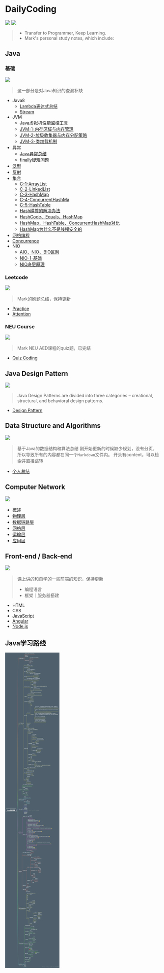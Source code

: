 # DailyCoding
![](https://img.shields.io/badge/Daily-Coding-red) ![](https://img.shields.io/badge/Author-Mark-lightblue)
> - Transfer to Programmer, Keep Learning.
> - Mark's personal study notes, which include:  

## Java

### 基础
![](https://img.shields.io/badge/Status-Updating-black)
> 这一部分是对Java知识的查漏补缺
- Java8
  - [Lambda表达式总结](Java/Java8/Lambda表达式总结.md)
  - [Stream](Java/Java8/Stream.md)
- JVM
  - [Java虚拟机性能监控工具](Java/JVM/Java虚拟机性能监控工具.md)
  - [JVM-1-内存区域与内存管理](Java/JVM/JVM-1-内存区域与内存管理.md)
  - [JVM-2-垃圾收集器与内存分配策略](Java/JVM/JVM-2-垃圾收集器与内存分配策略.md)
  - [JVM-3-类加载机制](Java/JVM/JVM-3-类加载机制.md)
- 异常
  - [Java异常总结](Java/异常/Java异常总结.md)
  - [finally疑难问题](Java/异常/finally疑难问题.md)
- [泛型](Java/泛型/泛型-1-基础总结.md)
- [反射](Java/反射/反射-1-基础.md)
- 集合
  - [C-1-ArrayList](Java/集合/C-1-ArrayList.md)
  - [C-2-LinkedList](Java/集合/C-2-LinkedList.md)
  - [C-3-HashMap](Java/集合/C-3-HashMap.md)
  - [C-4-ConcurrentHashMa](Java/集合/C-4-ConcurrentHashMap.md)
  - [C-5-HashTable](Java/集合/C-5-HashTable.md)
  - [Hash碰撞的解决办法](Java/集合/Hash碰撞的解决办法.md)
  - [HashCode、Equals、HashMap](Java/集合/HashCode、Equals、HashMap.md)
  - [HashMap、HashTable、ConcurrentHashMap对比](Java/集合/HashMap、HashTable、ConcurrentHashMap对比.md)
  - [HashMap为什么不是线程安全的](Java/集合/HashMap为什么不是线程安全的.md)
- [网络编程](Java/网络编程/Java网络编程基础.md)
- [Concurrence](Java/Concurrence)
- NIO
  - [AIO、NIO、BIO区别](Java/NIO/AIO、NIO、BIO区别.md)
  - [NIO-1-基础](Java/NIO/NIO-1-基础.md)
  - [NIO底层原理](Java/NIO/NIO底层原理.md) 
### Leetcode
![](https://img.shields.io/badge/Status-Updating-black)
>Mark的刷题总结，保持更新
- [Practice](/DailyCoding/LeetCode/LeetCode-MarkPractice.md)
- [Attention](/DailyCoding/LeetCode/LeetCode-Attention.md)
### NEU Course
![](https://img.shields.io/badge/Status-Finished-black)
>Mark NEU AED课程的quiz题，已完结
- [Quiz Coding](INFO5100-quizReview.md)

## Java Design Pattern
![](https://img.shields.io/badge/Status-Updating-black)

>Java Design Patterns are divided into three categories – creational, structural, and behavioral design patterns. 

- [Design Pattern](/DailyCoding/DesignPatterns/DesignPattern.md)



## Data Structure and Algorithms
![](https://img.shields.io/badge/Status-Updating-black)
>基于Java的数据结构和算法总结
>刚开始更新的时候缺少规划，没有分页，所以导致所有的内容都在同一个`Markdown`文件内。
>开头有content，可以检索并直接跳转
- [个人总结](./DataStructure&Algorithm/DataStructuresandAlgorithms.md)
## Computer Network
![](https://img.shields.io/badge/Status-Finished-black)
- [概述](ComputerNetwork/概述/概述.md)
- [物理层](ComputerNetwork/物理层/物理层.md)
- [数据链路层](ComputerNetwork/数据链路层/数据链路层.md)
- [网络层](ComputerNetwork/网络层/网络层.md)
- [运输层](ComputerNetwork/运输层/运输层.md)
- [应用层](ComputerNetwork/应用层/应用层.md)
## Front-end / Back-end
![](https://img.shields.io/badge/Status-Updating-black)
>课上讲的和自学的一些前端的知识，保持更新
>- 编程语言
>- 框架｜服务器搭建
- HTML
- CSS
- [JavaScript](Front-end/Web-JavaScript.md)
- [Angular](Front-end/Web-Angular.md)
- [Node.js](Front-end/Web-Node.js.md)

## Java学习路线
![](Image/Java学习路线.png)

 